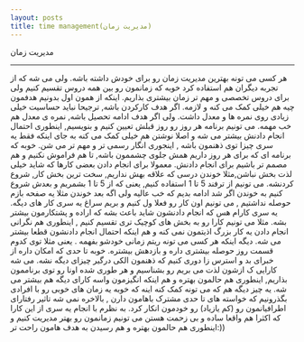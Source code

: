```yaml
---
layout: posts
title: time management(مدیریت زمان)
---
```

مدیریت زمان

---




هر کسی می تونه بهترین مدیریت زمان رو برای خودش داشته باشه. ولی می شه که از تجربه دیگران هم استفاده کرد
خوبه که زمانمون رو بین همه دروس تقسیم کنیم ولی برای دروس تخصصی و مهم تر زمان بیشتری  بذاریم.
اینکه از همون اول بدونیم هدفمون چیه هم خیلی کمک می کنه و لازمه.
اگر هدف کارکردن باشه, ترجیحا نباید حساسیت خیلی زیادی روی نمره ها و معدل داشت. ولی اگر هدف ادامه تحصیل باشه, نمره ی  معدل هم خب مهمه.
می تونیم برنامه هر روز رو روز قبلش تعیین کنیم و بنویسیم, اینطوری احتمال انجام دادنش بیشتر می شه و اصلا نوشتن هم خیلی کمک می کنه به جای اینکه فقط یه سری چیزا توی ذهنمون باشه , اینجوری انگار رسمی تر و مهم تر می شن.
خوبه که برنامه ای که برای هر روز داریم  همش جلوی چشممون باشه, تا هم فراموش نکنیم و هم مصمم تر باشیم برای انجام دادنش.
معمولا برای انجام دادن بعضی کارها که شاید خیلی لذت بخش نباشن,مثلا خوندن درسی که علاقه بهش نداریم, سخت ترین بخش کار, شروع کردنشه.
می تونیم از ترفند 5 تا 1 استفاده کنیم, یعنی که از 5 تا 1 بشمریم و بعدش شروع کنیم به خوندن
اگر شد ادامه بدیم که خب عالیه ولی اگه بعد خوندن مثلا یه صفحه بازم حوصله نداشتیم , می تونیم اون کار رو فعلا ول کنیم و بریم سراغ یه سری کار های دیگه.
یه سری کارام هس که انجام دادنشون شاید باعث بشه که اراده و پشتکارمون بیشتر بشه.
مثلا می تونیم کارا رو به بخش های کوچیک تری تقسیم کنیم , اینطوری هم نگرانی انجام دادن یه کار بزرگ اذیتمون نمی کنه و هم اینکه احتمال انجام دادنشون قطعا بیشتر می شه.
دیگه اینکه هر کسی می تونه ریتم زمانی خودشو بفهمه . یعنی مثلا توی کدوم قسمت روز حوصله بیشتری داره و بازدهش بیشتره.
خوبه تا حدی که امکان داره از خبرای بد و استرس زا دوری کنیم که ذهنمون الکی درگیر چیزای دیگه نشه.
می شه کارایی ک ازشون لذت می بریم رو بشناسیم و هر طوری شده اونا رو توی برناممون بذاریم, اینطوری هم حالمون بهتره و هم اینکه انگیزمون واسه کارای دیگه هم بیشتر می شه.
یه چیز دیگه هم که می تونه کمک کنه اینه که خوبه یه زمان های خوبی رو با افرادی بگذرونیم که خواسته های تا حدی مشترک باهامون دارن , بالاخره نمی شه تاثیر رفتارای اطرافیانمون رو (کم یازیاد) رو خودمون انکار کرد.
به نظرم با انجام یه سری از این کارا که اکثرا هم واقعا ساده و بی زحمت هستن می تونیم زمانمون رو بهتر مدیریت کنیم و اینطوری هم حالمون بهتره و هم رسیدن به هدف هامون راحت تر:))



